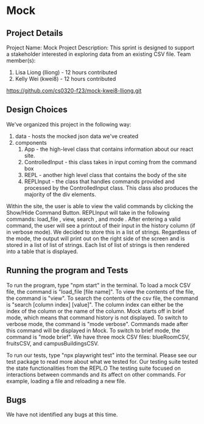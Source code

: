# Mock

## Project Details
Project Name: Mock
Project Description: This sprint is designed to support a stakeholder interested in exploring data from an existing CSV file. 
Team member(s):
1. Lisa Liong (lliong) - 12 hours contributed
2. Kelly Wei (kwei8) - 12 hours contributed

https://github.com/cs0320-f23/mock-kwei8-lliong.git


## Design Choices
We've organized this project in the following way: 
1. data - hosts the mocked json data we've created
2. components
    1. App - the high-level class that contains information about our react site. 
    2. ControlledInput - this class takes in input coming from the command box
    3. REPL - another high level class that contains the body of the site
    4. REPLInput - the class that handles commands provided and processed by the ControlledInput class. This class also produces the majority of the div elements. 

Within the site, the user is able to view the valid commands by clicking the Show/Hide Command Button. REPLInput will take in the following commands: load_file <csvfile>, view, search <columnID> <value>, and mode <brief or verbose>. After entering a valid command, the user will see a printout of their input in the history column (if in verbose mode). We decided to store this in a list of strings. Regardless of the mode, the output will print out on the right side of the screen and is stored in a list of list of strings. Each list of list of strings is then rendered into a table that is displayed. 

## Running the program and Tests
To run the program, type "npm start" in the terminal. To load a mock CSV file, the command is
"load_file [file name]". To view the contents of the file, the command is "view". To search
the contents of the csv file, the command is "search [column index] [value]". The column index
can either be the index of the column or the name of the column. Mock starts off in brief mode,
which means that command history is not displayed. To switch to verbose mode, the command is
"mode verbose". Commands made after this command will be displayed in Mock. To switch to brief
mode, the command is "mode brief". We have three mock CSV files: blueRoomCSV, fruitsCSV, and
campusBuildingsCSV.

To run our tests, type "npx playwright test" into the terminal. Please see our test package to read more about what we tested for. Our testing suite 
tested the state functionalities from the REPL.O The testing suite focused on interactions between commands and its affect on other commands. For example, loading a file and reloading a new file. 

## Bugs
We have not identified any bugs at this time. 